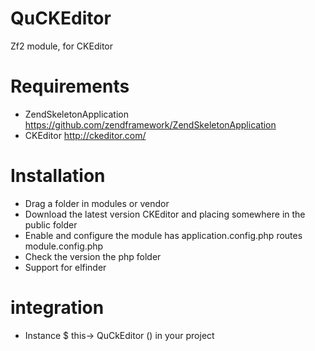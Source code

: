 QuCKEditor
========================

Zf2 module, for CKEditor

Requirements
========================
- ZendSkeletonApplication https://github.com/zendframework/ZendSkeletonApplication
- CKEditor http://ckeditor.com/

Installation
========================
- Drag a folder in modules or vendor
- Download the latest version CKEditor and placing somewhere in the public folder
- Enable and configure the module has application.config.php routes module.config.php
- Check the version the php folder
- Support for elfinder


integration
========================
- Instance $ this-> QuCkEditor () in your project


